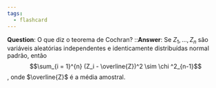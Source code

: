 ```yaml
---
tags:
  - flashcard
---
```

**Question**: O que diz o teorema de Cochran?  ::**Answer**: Se $Z_1, \dots , Z_n$ são variáveis aleatórias independentes e identicamente distribuídas normal padrão, então $$\sum_{i = 1}^{n} (Z_i - \overline{Z})^2 \sim \chi ^2_{n-1}$$, onde $\overline{Z}$ é a média amostral.
<!--SR:!2024-08-17,51,310-->